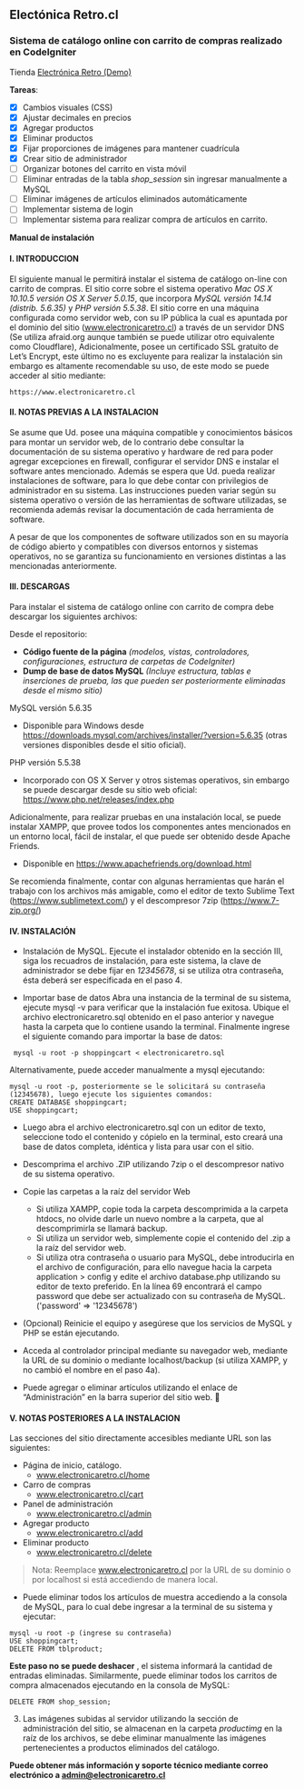 ## Electónica Retro.cl
### Sistema de catálogo online con carrito de compras realizado en CodeIgniter
Tienda [Electrónica Retro (Demo)](https://www.electronicaretro.cl)

**Tareas**:
* [x] Cambios visuales (CSS)
* [x] Ajustar decimales en precios
* [x] Agregar productos
* [x] Eliminar productos
* [x] Fijar proporciones de imágenes para mantener cuadrícula
* [x] Crear sitio de administrador
* [ ] Organizar botones del carrito en vista móvil
* [ ] Eliminar entradas de la tabla *shop_session* sin ingresar manualmente a MySQL
* [ ] Eliminar imágenes de artículos eliminados automáticamente
* [ ] Implementar sistema de login
* [ ] Implementar sistema para realizar compra de artículos en carrito.

**Manual de instalación**

#### I.  INTRODUCCION
El siguiente manual le permitirá instalar el sistema de catálogo on-line con carrito de compras. 
El sitio corre sobre el sistema operativo *Mac OS X 10.10.5 versión OS X Server 5.0.15*, que incorpora *MySQL versión 14.14 (distrib. 5.6.35)* y *PHP versión 5.5.38*.
El sitio corre en una máquina configurada como servidor web, con su IP pública la cual es apuntada por el dominio del sitio (www.electronicaretro.cl) a través de un servidor DNS (Se utiliza afraid.org aunque también se puede utilizar otro equivalente como Cloudflare), 
Adicionalmente, posee un certificado SSL gratuito de Let’s Encrypt, este último no es excluyente para realizar la instalación sin embargo es altamente recomendable su uso, de este modo se puede acceder al sitio mediante:
```
https://www.electronicaretro.cl
```

#### II. NOTAS PREVIAS A LA INSTALACION

Se asume que Ud. posee una máquina compatible y conocimientos básicos para montar un servidor web, de lo contrario debe consultar la documentación de su sistema operativo y hardware de red para poder agregar excepciones en firewall, configurar el servidor DNS e instalar el software antes mencionado. 
Además se espera que Ud. pueda realizar instalaciones de software, para lo que debe contar con privilegios de administrador en su sistema.
Las instrucciones pueden variar según su sistema operativo o versión de las herramientas de software utilizadas, 
se recomienda además revisar la documentación de cada herramienta de software.

A pesar de que los componentes de software utilizados son en su mayoría de código abierto y compatibles con diversos entornos y sistemas operativos, 
no se garantiza su funcionamiento en versiones distintas a las mencionadas anteriormente.


#### III. DESCARGAS

Para instalar el sistema de catálogo online con carrito de compra debe descargar los siguientes archivos:

Desde el repositorio: 
* **Código fuente de la página** *(modelos, vistas, controladores, configuraciones, estructura de carpetas de CodeIgniter)* 
* **Dump de base de datos MySQL** *(Incluye estructura, tablas e inserciones de prueba, las que pueden ser posteriormente eliminadas desde el mismo sitio)*

MySQL versión 5.6.35
* Disponible para Windows desde https://downloads.mysql.com/archives/installer/?version=5.6.35 (otras versiones disponibles desde el sitio oficial).

PHP versión 5.5.38 
* Incorporado con OS X Server y otros sistemas operativos, sin embargo se puede descargar desde su sitio web oficial: https://www.php.net/releases/index.php

Adicionalmente, para realizar pruebas en una instalación local, se puede instalar XAMPP, que provee todos los componentes antes mencionados en un entorno local, fácil de instalar, el que puede ser obtenido desde Apache Friends.
* Disponible en https://www.apachefriends.org/download.html

Se recomienda finalmente, contar con algunas herramientas que harán el trabajo con los archivos más amigable, como el editor de texto Sublime Text (https://www.sublimetext.com/) y  el descompresor 7zip (https://www.7-zip.org/)

#### IV. INSTALACIÓN

* Instalación de MySQL. 
Ejecute el instalador obtenido en la sección III, siga los recuadros de instalación, para este sistema, la clave de administrador se debe fijar en *12345678*, si se utiliza otra contraseña, ésta deberá ser especificada en el paso 4.

* Importar base de datos
Abra una instancia de la terminal de su sistema, ejecute mysql -v para verificar que la instalación fue exitosa.
Ubique el archivo electronicaretro.sql obtenido en el paso anterior y navegue hasta la carpeta que lo contiene usando la terminal.
Finalmente ingrese el siguiente comando para importar la base de datos:
```
 mysql -u root -p shoppingcart < electronicaretro.sql
```
Alternativamente, puede acceder manualmente a mysql ejecutando:
```
mysql -u root -p, posteriormente se le solicitará su contraseña (12345678), luego ejecute los siguientes comandos:
CREATE DATABASE shoppingcart;
USE shoppingcart;
```
* Luego abra el archivo electronicaretro.sql con un editor de texto, seleccione todo el contenido y cópielo en la terminal, esto creará una base de datos completa, idéntica y lista para usar con el sitio.

* Descomprima el archivo .ZIP utilizando 7zip o el descompresor nativo de su sistema operativo.

* Copie las carpetas a la raíz del servidor Web
  * Si utiliza XAMPP, copie toda la carpeta descomprimida a la carpeta htdocs, no olvide darle un nuevo nombre a la carpeta, que al descomprimirla se llamará backup.
  * Si utiliza un servidor web, simplemente copie el contenido del .zip a la raíz del servidor web.
  * Si utiliza otra contraseña o usuario para MySQL, debe introducirla en el archivo de configuración, para ello navegue hacia la carpeta application > config y edite el archivo database.php utilizando su editor de texto preferido. En la línea 69 encontrará el campo password que debe ser actualizado con su contraseña de MySQL. ('password' => '12345678')

* (Opcional) Reinicie el equipo y asegúrese que los servicios de MySQL y PHP se están ejecutando.

* Acceda al controlador principal mediante su navegador web, mediante la URL de su dominio o mediante localhost/backup (si utiliza XAMPP, y no cambió el nombre en el paso 4a).

* Puede agregar o eliminar artículos utilizando el enlace de “Administración” en la barra superior del sitio web. 

#### V. NOTAS POSTERIORES A LA INSTALACION

Las secciones del sitio directamente accesibles mediante URL son las siguientes:
* Página de inicio, catálogo.
  * www.electronicaretro.cl/home
* Carro de compras
  * www.electronicaretro.cl/cart
* Panel de administración
  * www.electronicaretro.cl/admin
* Agregar producto
  * www.electronicaretro.cl/add
* Eliminar producto
  * www.electronicaretro.cl/delete
> Nota: Reemplace www.electronicaretro.cl por la URL de su dominio o por localhost si está accediendo de manera local.

* Puede eliminar todos los artículos de muestra accediendo a la consola de MySQL, para lo cual debe ingresar a la terminal de su sistema y ejecutar:
```
mysql -u root -p (ingrese su contraseña)
USE shoppingcart;
DELETE FROM tblproduct;
```
**Este paso no se puede deshacer** , el sistema informará la cantidad de entradas eliminadas.
Similarmente, puede eliminar todos los carritos de compra almacenados ejecutando en la consola de MySQL: 
```
DELETE FROM shop_session;
```

3. Las imágenes subidas al servidor utilizando la sección de administración del sitio, se almacenan en la carpeta *productimg* en la raíz de los archivos, se debe eliminar manualmente las imágenes pertenecientes a productos eliminados del catálogo.


**Puede obtener más información y soporte técnico mediante correo electrónico a admin@electronicaretro.cl**




